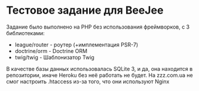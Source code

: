 # Тестовое задание для BeeJee
Задание было выполнено на PHP без использования фреймворков, с 3 библиотеками:
* league/router - роутер (+имплементация PSR-7)
* doctrine/orm - Doctrine ORM
* twig/twig - Шаблонизатор Twig

В качестве базы данных использовалась SQLite 3, и да, она находится в репозитории, иначе Heroku без неё работать не будет. На zzz.com.ua не смог настроить .htaccess из-за того, что они используют Nginx